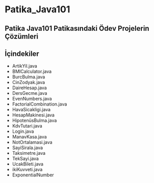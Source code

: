 # Patika_Java101

## Patika Java101 Patikasındaki Ödev Projelerin Çözümleri 

## İçindekiler
- ArtikYil.java
- BMICalculator.java
- BurcBulma.java
- CinZodyak.java
- DaireHesap.java
- DersGecme.java
- EvenNumbers.java
- FactorialCombination.java
- HavaSicakligi.java
- HesapMakinesi.java
- HipotenüsBulma.java
- KdvTutari.java
- Login.java
- ManavKasa.java
- NotOrtalamasi.java
- SayiSirala.java
- Taksimetre.java
- TekSayi.java
- UcakBileti.java
- ikiKuvveti.java
- ExponentialNumber

